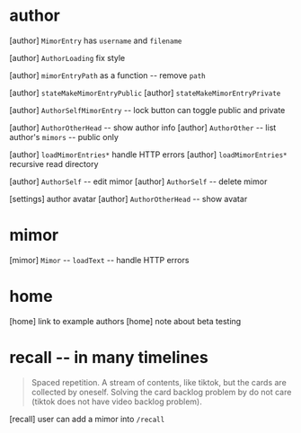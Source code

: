 # author

[author] `MimorEntry` has `username` and `filename`

[author] `AuthorLoading` fix style

[author] `mimorEntryPath` as a function -- remove `path`

[author] `stateMakeMimorEntryPublic`
[author] `stateMakeMimorEntryPrivate`

[author] `AuthorSelfMimorEntry` -- lock button can toggle public and private

[author] `AuthorOtherHead` -- show author info
[author] `AuthorOther` -- list author's `mimors` -- public only

[author] `loadMimorEntries*` handle HTTP errors
[author] `loadMimorEntries*` recursive read directory

[author] `AuthorSelf` -- edit mimor
[author] `AuthorSelf` -- delete mimor

[settings] author avatar
[author] `AuthorOtherHead` -- show avatar

# mimor

[mimor] `Mimor` -- `loadText` -- handle HTTP errors

# home

[home] link to example authors
[home] note about beta testing

# recall -- in many timelines

> Spaced repetition. A stream of contents, like tiktok, but the cards
> are collected by oneself. Solving the card backlog problem by do not
> care (tiktok does not have video backlog problem).

[recall] user can add a mimor into `/recall`
